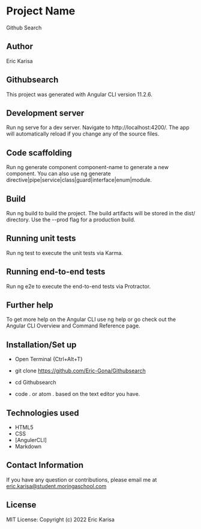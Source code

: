 # Project Name
Github Search

## Author
Eric Karisa

## Githubsearch
This project was generated with Angular CLI version 11.2.6.

## Development server
Run ng serve for a dev server. Navigate to http://localhost:4200/. The app will automatically reload if you change any of the source files.

## Code scaffolding
Run ng generate component component-name to generate a new component. You can also use ng generate directive|pipe|service|class|guard|interface|enum|module.

## Build
Run ng build to build the project. The build artifacts will be stored in the dist/ directory. Use the --prod flag for a production build.

## Running unit tests
Run ng test to execute the unit tests via Karma.

## Running end-to-end tests
Run ng e2e to execute the end-to-end tests via Protractor.

## Further help
To get more help on the Angular CLI use ng help or go check out the Angular CLI Overview and Command Reference page.

## Installation/Set up
- Open Terminal {Ctrl+Alt+T}

- git clone https://github.com/Eric-Gona/Githubsearch

- cd Githubsearch

- code . or atom . based on the text editor you have.

## Technologies used
+ HTML5
+ CSS
+ [AngulerCLI]
+ Markdown

## Contact Information
If you have any question or contributions, please email me at eric.karisa@student.moringaschool.com

## License
MIT License: Copyright (c) 2022 Eric Karisa
